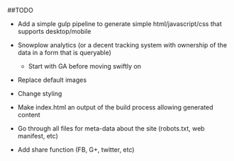 ##TODO

* Add a simple gulp pipeline to generate simple html/javascript/css that supports desktop/mobile
* Snowplow analytics (or a decent tracking system with ownership of the data in a form that is queryable)
    * Start with GA before moving swiftly on
* Replace default images
* Change styling
* Make index.html an output of the build process allowing generated content
* Go through all files for meta-data about the site (robots.txt, web manifest, etc)

* Add share function (FB, G+, twitter, etc)
